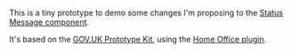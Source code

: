 This is a tiny prototype to demo some changes I'm proposing to the [Status Message component](https://design.homeoffice.gov.uk/components?name=Status%20message).

It's based on the [GOV.UK Prototype Kit](https://prototype-kit.service.gov.uk/docs/), using the [Home Office plugin](https://design.homeoffice.gov.uk/get-started/home-office-plugin).
